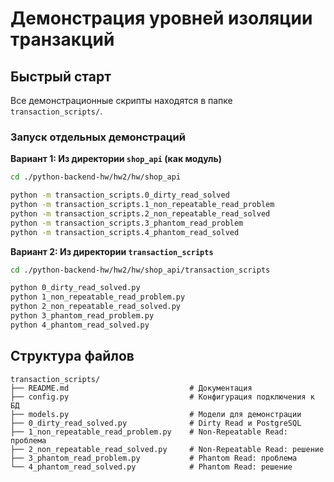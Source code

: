 # Демонстрация уровней изоляции транзакций

## Быстрый старт

Все демонстрационные скрипты находятся в папке `transaction_scripts/`.

### Запуск отдельных демонстраций

**Вариант 1: Из директории `shop_api` (как модуль)**
```bash
cd ./python-backend-hw/hw2/hw/shop_api

python -m transaction_scripts.0_dirty_read_solved
python -m transaction_scripts.1_non_repeatable_read_problem
python -m transaction_scripts.2_non_repeatable_read_solved
python -m transaction_scripts.3_phantom_read_problem
python -m transaction_scripts.4_phantom_read_solved
```

**Вариант 2: Из директории `transaction_scripts`**
```bash
cd ./python-backend-hw/hw2/hw/shop_api/transaction_scripts

python 0_dirty_read_solved.py
python 1_non_repeatable_read_problem.py
python 2_non_repeatable_read_solved.py
python 3_phantom_read_problem.py
python 4_phantom_read_solved.py
```


## Структура файлов

```
transaction_scripts/
├── README.md                           # Документация
├── config.py                           # Конфигурация подключения к БД
├── models.py                           # Модели для демонстрации
├── 0_dirty_read_solved.py              # Dirty Read и PostgreSQL
├── 1_non_repeatable_read_problem.py    # Non-Repeatable Read: проблема
├── 2_non_repeatable_read_solved.py     # Non-Repeatable Read: решение
├── 3_phantom_read_problem.py           # Phantom Read: проблема
└── 4_phantom_read_solved.py            # Phantom Read: решение
```
